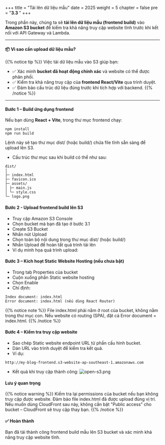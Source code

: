 +++
title = "Tải lên dữ liệu mẫu" 
date = 2025 
weight = 5 
chapter = false 
pre = "<b>3.3 </b>" 
+++

Trong phần này, chúng ta sẽ **tải lên dữ liệu mẫu (frontend build)** vào **Amazon S3 bucket** để kiểm tra khả năng truy cập website tĩnh trước khi kết nối với API Gateway và Lambda. 

---


#### 📦 Vì sao cần upload dữ liệu mẫu? 
{{% notice tip %}} 
Việc tải dữ liệu mẫu vào S3 giúp bạn: 
- ✅ Xác minh **bucket đã hoạt động chính xác** và website có thể được phân phối. 
- ✅ Kiểm tra khả năng truy cập của **frontend React/Vite** qua trình duyệt. 
- ✅ Đảm bảo cấu trúc dữ liệu đúng trước khi tích hợp với backend. 
{{% /notice %}} 


---


#### Bước 1 – Build ứng dụng frontend 

Nếu bạn dùng **React + Vite**, trong thư mục frontend chạy:

~~~
npm install
npm run build
~~~

Lệnh này sẽ tạo thư mục dist/ (hoặc build/) chứa file tĩnh sẵn sàng để upload lên S3. 
- Cấu trúc thư mục sau khi build có thể như sau:
~~~~ 
dist/ 
│ 
├─ index.html 
├─ favicon.ico 
├─ assets/ 
│ ├─ main.js 
│ └─ style.css 
└─ logo.png 
~~~~

#### Bước 2 - Upload frontend build lên S3 
- Truy cập Amazon S3 Console 
- Chọn bucket mà bạn đã tạo ở bước 3.1 
- Create S3 Bucket 
- Nhấn nút Upload 
- Chọn toàn bộ nội dung trong thư mục dist/ (hoặc build/) 
- Nhấn Upload để hoàn tất quá trình tải lên 
- Ví dụ minh họa quá trình upload:

#### Bước 3 – Kích hoạt Static Website Hosting (nếu chưa bật) 
- Trong tab Properties của bucket 
- Cuộn xuống phần Static website hosting 
- Chọn Enable 
- Chỉ định:
~~~
Index document: index.html
Error document: index.html (nếu dùng React Router)
~~~

{{% notice note %}} 
File index.html phải nằm ở root của bucket, không nằm trong thư mục con. Nếu website có routing (SPA), đặt cả Error document = index.html. 
{{% /notice %}}

#### Bước 4 – Kiểm tra truy cập website 
- Sao chép Static website endpoint URL từ phần cấu hình bucket. 
- Dán URL vào trình duyệt để kiểm tra kết quả. 
- Ví dụ:
~~~
http://my-blog-frontend.s3-website-ap-southeast-1.amazonaws.com
~~~
- Kết quả khi truy cập thành công:
![open-s3.png](/images/3-Create-DynamoDB-Table/3.3-Upload-Sample-Data/3.3.1.png)
#### Lưu ý quan trọng 
{{% notice warning %}} 
Kiểm tra lại permissions của bucket nếu bạn không truy cập được website. Đảm bảo file index.html đã được upload đúng vị trí. Nếu muốn dùng CloudFront sau này, không cần bật "Public access" cho bucket – CloudFront sẽ truy cập thay bạn. 
{{% /notice %}}

#### ✅ Hoàn thành 
Bạn đã tải thành công frontend build mẫu lên S3 bucket và xác minh khả năng truy cập website tĩnh.